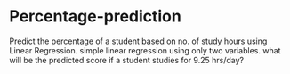 # Percentage-prediction
Predict the percentage of a student based on no. of study hours using Linear Regression.
simple linear regression using only two variables.
what will be the predicted score if a student studies for 9.25 hrs/day?

